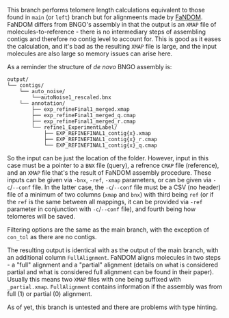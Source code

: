 This branch performs telomere length calculations equivalent to those found in `main` (or `left`) branch but for alignmeents made by [FaNDOM](https://github.com/jluebeck/FaNDOM).
FaNDOM differs from BNGO's assembly in that the output is an `XMAP` file of molecules-to-reference - there is no intermediary steps of assembling contigs and therefore no contig level to account for.
This is good as it eases the calculation, and it's bad as the resulting `XMAP` file is large, and the input molecules are also large so memory issues can arise here.

As a reminder the structure of *de novo* BNGO assembly is:
```
output/
└── contigs/
    └── auto_noise/
        └──autoNoise1_rescaled.bnx
    └── annotation/
        ├── exp_refineFinal1_merged.xmap
        ├── exp_refineFinal1_merged_q.cmap
        ├── exp_refineFinal1_merged_r.cmap
        └── refine1_ExperimentLabel/
            ├── EXP_REFINEFINAL1_contig{x}.xmap
            ├── EXP_REFINEFINAL1_contig{x}_r.cmap
            └── EXP_REFINEFINAL1_contig{x}_q.cmap
```
So the input can be just the location of the folder. However, input in this case must be a pointer to a `BNX` file (query), a refrence `CMAP` file (reference), and an `XMAP` file that's the result of
FaNDOM assembly procedure.
These inputs can be given via `-bnx`, `-ref`, `-xmap` parameters, or can be given via `-c`/`--conf` file. In the latter case, the `-c`/`--conf` file must be a CSV (no header) file of a minimum of 
two columns (`xmap` and `bnx`) with third being `ref` (or if the `ref` is the same between all mappings, it can be provided via `-ref` parameter in conjunction with `-c`/`--conf` file), and fourth
being how telomeres will be saved.

Filtering options are the same as the main branch, with the exception of `con_tol` as there are no contigs.

The resulting output is identical with as the output of the main branch, with an additional column `FullAlignment`.
FaNDOM aligns molecules in two steps - a "full" alignment and a "partial" alignment (details on what is considered partial and what is considered full alignment can be found in their paper).
Usually this means two `XMAP` files with one being suffixed with `_partial.xmap`. `FullAlignment` contains information if the assembly was from full (1) or partial (0) alignment.

As of yet, this branch is untested and there are problems with type hinting.
